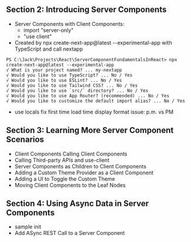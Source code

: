 ## Section 2: Introducing Server Components
* Server Components with Client Components:
  - import "server-only"
  - "use client"
* Created by npx create-next-app@latest --experimental-app with TypeScript and call nextapp
```  
PS C:\Jack\Projects\React\ServerComponentFundamentalsInReact> npx create-next-app@latest --experimental-app
√ What is your project named? ... my-nextapp
√ Would you like to use TypeScript? ... No / Yes
√ Would you like to use ESLint? ... No / Yes
√ Would you like to use Tailwind CSS? ... No / Yes
√ Would you like to use `src/` directory? ... No / Yes
√ Would you like to use App Router? (recommended) ... No / Yes
√ Would you like to customize the default import alias? ... No / Yes
```
* use locals fix first time load time display format issue: p.m. vs PM

## Section 3: Learning More Server Component Scenarios
* Client Components Calling Client Components
* Calling Third-party APIs and use-client
* Server Components as Children to Client Components
* Adding a Custom Theme Provider as a Client Component
* Adding a UI to Toggle the Custom Theme
* Moving Client Components to the Leaf Nodes

## Section 4: Using Async Data in Server Components
* sample init
* Add ASync REST Call to a Server Component